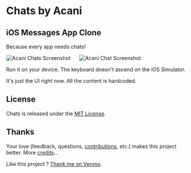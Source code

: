 # Chats by Acani

## iOS Messages App Clone

Because every app needs chats!

![Acani Chats Screenshot][1] &nbsp;&nbsp;&nbsp;&nbsp; ![Acani Chat Screenshot][2]

Run it on your device. The keyboard doesn't ascend on the iOS Simulator.

It's just the UI right now. All the content is hardcoded.

## License

Chats is released under the [MIT License][3].

## Thanks

Your love (feedback, questions, [contributions][4], etc.) makes this project better. More [credits][5]...

Like this project ? [Thank me on Venmo][6].


[1]: https://github.com/acani/Chats/raw/master/Screenshots/Chats.png
[2]: https://github.com/acani/Chats/raw/master/Screenshots/Chat.png
[3]: http://opensource.org/licenses/MIT
[4]: https://github.com/acani/Chats/blob/master/TODO.md
[5]: https://github.com/acani/Chats/blob/master/CREDITS.md
[6]: https://venmo.com/mattdipasquale
